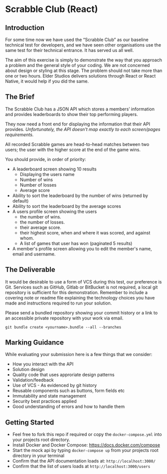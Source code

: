 # Scrabble Club (React)

## Introduction

For some time now we have used the “Scrabble Club” as our baseline technical test for developers, and we have seen other organisations use the same test for their technical entrance. It has served us all well.

The aim of this exercise is simply to demonstrate the way that you approach a problem and the general style of your coding. We are not concerned about design or styling at this stage. The problem should not take more than one or two hours. Elder Studios delivers solutions through React or React Native, it would help if you did the same.

## The Brief

The Scrabble Club has a JSON API which stores a members’ information and provides leaderboards to show their top performing players.

They now need a front end for displaying the information that their API provides. *Unfortunately, the API doesn't map exactly to each screen/pages requirements.*

All recorded Scrabble games are head-to-head matches between two users; the user with the higher score at the end of the game wins.

You should provide, in order of priority:

- A leaderboard screen showing 10 results
  - Displaying the users name
  - Number of wins
  - Number of losses
  - Average score
- Ability to sort the leaderboard by the number of wins (returned by default)
- Ability to sort the leaderboard by the average scores
- A users profile screen showing the users
  - the number of wins.
  - the number of losses.
  - their average score.
  - their highest score, when and where it was scored, and against whom.
  - A list of games that user has won (paginated 5 results)
- A member's profile screen allowing you to edit the member's name, email and username.

## The Deliverable

It would be desirable to use a form of VCS during this test, our preference is Git. Services such as GitHub, Gitlab or BitBucket is not required, a local git repository is sufficient for this demonstration. Remember to include a covering note or readme file explaining the technology choices you have made and instructions required to run your solution.

Please send a bundled repository showing your commit history or a link to an accessible private repository with your work via email.

  `git bundle create <yourname>.bundle --all --branches`


## Marking Guidance
While evaluating your submission here is a few things that we consider:

- How you interact with the API
- Solution design
- Quality code that uses approriate design patterns
- Validation/feedback 
- Use of VCS - As evidenced by git history
- Reusable components such as buttons, form fields etc
- Immutability and state management
- Security best practices applied
- Good understanding of errors and how to handle them

## Getting Started
- Feel free to fork this repo if required or copy the `docker-compose.yml` into your projects root directory.
- Install Docker and Docker Compose: https://docs.docker.com/compose
- Start the mock api by typing `docker-compose up` from your projects root directory in your terminal
- Confirm that the API documentation loads at: `http://localhost:3000/`
- Confirm that the list of users loads at `http://localhost:3000/users`